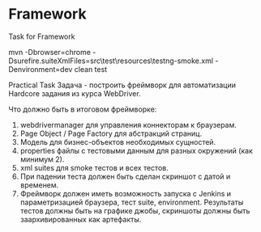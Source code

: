 # Framework
Task for Framework

mvn -Dbrowser=chrome -Dsurefire.suiteXmlFiles=src\test\resources\testng-smoke.xml -Denvironment=dev clean test

Practical Task
Задача - построить фреймворк для автоматизации Hardcore задания из курса WebDriver.

Что должно быть в итоговом фреймворке:

1. webdrivermanager для управления коннекторам к браузерам.
2. Page Object / Page Factory для абстракций страниц.
3. Модель для бизнес-объектов необходимых сущностей.
4. properties файлы с тестовыми данным для разных окружений (как минимум 2).
5. xml suites для smoke тестов и всех тестов.
6. При падении теста должен быть сделан скриншот с датой и временем.
7. Фреймворк должен иметь возможность запуска с Jenkins и параметризацией браузера, тест suite, environment. Результаты 
   тестов должны быть на графике джобы, скриншоты должны быть заархивированных как артефакты.